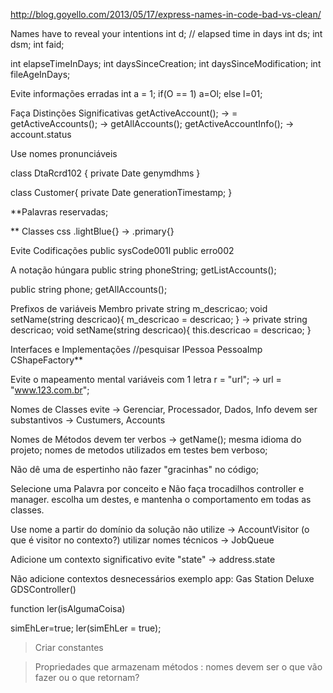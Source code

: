 
http://blog.goyello.com/2013/05/17/express-names-in-code-bad-vs-clean/


Names have to reveal your intentions
int d;
// elapsed time in days
int ds;
int dsm;
int faid;

int elapseTimeInDays;
int daysSinceCreation;
int daysSinceModification;
int fileAgeInDays;


Evite informações erradas
int a = 1;
if(O == 1)
	a=Ol;
else
	l=01;

Faça Distinções Significativas
getActiveAccount(); -> =
getActiveAccounts(); -> getAllAccounts();
getActiveAccountInfo(); -> account.status

Use nomes pronunciáveis

class DtaRcrd102 {
	private Date genymdhms
}

class Customer{
	private Date generationTimestamp;
}


**Palavras reservadas;

** Classes css
.lightBlue{}
->
.primary{}

Evite Codificações
public sysCode001l
public erro002

A notação húngara
public string phoneString;
getListAccounts();

public string phone;
getAllAccounts();

Prefixos de variáveis Membro
private string m_descricao;
void setName(string descricao){
	m_descricao = descricao;
}
->
private string descricao;
void setName(string descricao){
	this.descricao = descricao;
}


Interfaces e Implementações //pesquisar
IPessoa
PessoaImp
CShapeFactory**


Evite o mapeamento mental
variáveis com 1 letra
r = "url";
->
url = "www.123.com.br";


Nomes de Classes
evite -> Gerenciar, Processador, Dados, Info
devem ser substantivos -> Custumers, Accounts


Nomes de Métodos
devem ter verbos -> getName();
mesma idioma do projeto;
nomes de metodos utilizados em testes bem verboso;


Não dê uma de espertinho
não fazer "gracinhas" no código;


Selecione uma Palavra por conceito e Não faça trocadilhos
controller e manager. escolha um destes, e mantenha o comportamento em todas as classes.

Use nome a partir do domínio da solução
não utilize -> AccountVisitor (o que é visitor no contexto?)
utilizar nomes técnicos -> JobQueue


Adicione um contexto significativo
evite "state"
-> address.state

Não adicione contextos desnecessários
exemplo 
app: Gas Station Deluxe
GDSController()


function ler(isAlgumaCoisa)

simEhLer=true;
ler(simEhLer = true);

> Criar constantes

> Propriedades que armazenam métodos : nomes devem ser o que vão fazer ou o que retornam?
